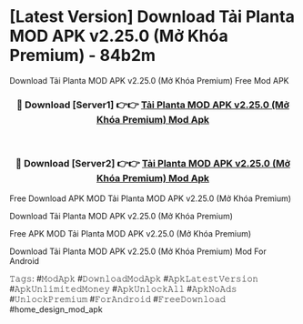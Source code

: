 # [Latest Version] Download Tải Planta MOD APK v2.25.0 (Mở Khóa Premium) - 84b2m

Download Tải Planta MOD APK v2.25.0 (Mở Khóa Premium) Free Mod APK

<div align="center">
<h3>🔴 Download [Server1] 👉👉 <a href="https://apk-comot.site?title=Tải_Planta_MOD_APK_v2.25.0_(Mở_Khóa_Premium)">Tải Planta MOD APK v2.25.0 (Mở Khóa Premium) Mod Apk</a></h3><br>

<h3>🔴 Download [Server2] 👉👉 <a href="https://apk-comot.site?title=Tải_Planta_MOD_APK_v2.25.0_(Mở_Khóa_Premium)">Tải Planta MOD APK v2.25.0 (Mở Khóa Premium) Mod Apk</a></h3>
</div>


Free Download APK MOD Tải Planta MOD APK v2.25.0 (Mở Khóa Premium)

Download Tải Planta MOD APK v2.25.0 (Mở Khóa Premium) 

Free APK MOD Tải Planta MOD APK v2.25.0 (Mở Khóa Premium) 

Download Tải Planta MOD APK v2.25.0 (Mở Khóa Premium) Mod For Android

𝚃𝚊𝚐𝚜: #𝙼𝚘𝚍𝙰𝚙𝚔 #𝙳𝚘𝚠𝚗𝚕𝚘𝚊𝚍𝙼𝚘𝚍𝙰𝚙𝚔 #𝙰𝚙𝚔𝙻𝚊𝚝𝚎𝚜𝚝𝚅𝚎𝚛𝚜𝚒𝚘𝚗 #𝙰𝚙𝚔𝚄𝚗𝚕𝚒𝚖𝚒𝚝𝚎𝚍𝙼𝚘𝚗𝚎𝚢 #𝙰𝚙𝚔𝚄𝚗𝚕𝚘𝚌𝚔𝙰𝚕𝚕 #𝙰𝚙𝚔𝙽𝚘𝙰𝚍𝚜 #𝚄𝚗𝚕𝚘𝚌𝚔𝙿𝚛𝚎𝚖𝚒𝚞𝚖 #𝙵𝚘𝚛𝙰𝚗𝚍𝚛𝚘𝚒𝚍 #𝙵𝚛𝚎𝚎𝙳𝚘𝚠𝚗𝚕𝚘𝚊𝚍 #home_design_mod_apk